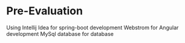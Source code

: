 # Pre-Evaluation

Using 
Intellij Idea for spring-boot development
Webstrom for Angular development
MySql database for database
